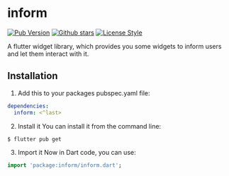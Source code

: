 # inform

[![Pub Version](https://img.shields.io/pub/v/inform?color=blue&logo=dart)](https://pub.dev/packages/inform)
[![Github stars](https://img.shields.io/github/stars/elbeicktalat/flutter_inform?logo=github)](https://github.com/elbeicktalat/flutter_inform)
[![License Style](https://img.shields.io/github/license/elbeicktalat/flutter_inform)](https://github.com/elbeicktalat/flutter_inform/blob/main/LICENSE)

A flutter widget library, which provides you some widgets to inform users and let them interact with it.

## Installation

1) Add this to your packages pubspec.yaml file:

```yaml
dependencies:
  inform: <^last>
```

2) Install it You can install it from the command line:

```bash
$ flutter pub get
```

3) Import it Now in Dart code, you can use:

```dart
import 'package:inform/inform.dart';
```